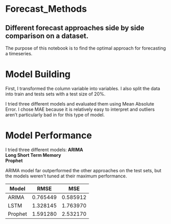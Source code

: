 # Forecast_Methods
## Different forecast approaches side by side comparison on a dataset.

The purpose of this notebook is to find the optimal approach for forecasting a timeseries.


# Model Building
First, I transformed the column variable into variables. I also split the data into train and tests sets with a test size of 20%.

I tried three different models and evaluated them using Mean Absolute Error. I chose MAE because it is relatively easy to interpret and outliers aren’t particularly bad in for this type of model.

# Model Performance

I tried three different models:
**ARIMA** <br>
**Long Short Term Memory**  <br>
**Prophet** <br>

ARIMA model far outperformed the other approaches on the test sets, but the models weren't tuned at their maximum performance.


| Model | RMSE | MSE |
| --- | --- | --- |
| ARIMA | 0.765449 | 0.585912 |
| LSTM | 1.328145| 1.763970 |
| Prophet | 1.591280 | 2.532170|

